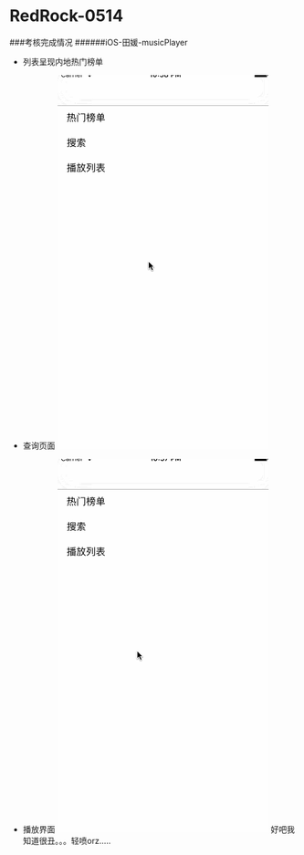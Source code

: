 # RedRock-0514
###考核完成情况
######iOS-田媛-musicPlayer
* 列表呈现内地热门榜单

* 查询页面
![image](https://github.com/ty623912778/RedRock-0514/blob/master/tymusicplayerSearch.gif)
* 播放界面
![image](https://github.com/ty623912778/RedRock-0514/blob/master/tymusicplayer.gif)
好吧我知道很丑。。。轻喷orz.....

